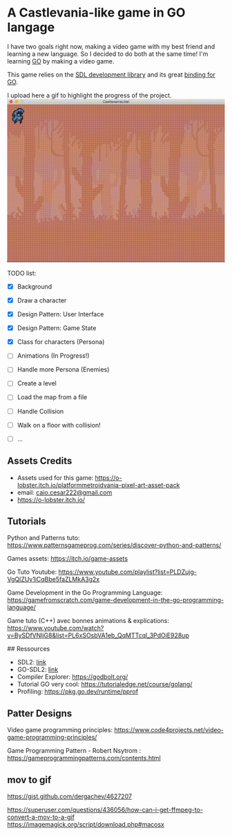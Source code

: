 # A Castlevania-like game in GO langage

I have two goals right now, making a video game with my best friend and learning a new language. So I decided to do both at the same time! I'm learning [GO](www.golang.org) by making a video game.

This game relies on the [SDL development library](https://www.libsdl.org/index.php) and its great [binding for GO](https://github.com/veandco/go-sdl2).

I upload here a gif to highlight the progress of the project.
![alt text](ressources/gifs/game_animations.gif) 

TODO list:
- [x] Background
- [x] Draw a character
- [x] Design Pattern: User Interface
- [x] Design Pattern: Game State
- [x] Class for characters (Persona)
- [ ] Animations (In Progress!)
- [ ] Handle more Persona (Enemies)
- [ ] Create a level 
- [ ] Load the map from a file
- [ ] Handle Collision 
- [ ] Walk on a floor with collision!
- [ ] ...


## Assets Credits
- Assets used for this game: https://o-lobster.itch.io/platformmetroidvania-pixel-art-asset-pack
- email: caio.cesar222@gmail.com
- https://o-lobster.itch.io/


## Tutorials

Python and Patterns tuto:
https://www.patternsgameprog.com/series/discover-python-and-patterns/

Games assets:
https://itch.io/game-assets

Go Tuto Youtube: https://www.youtube.com/playlist?list=PLDZujg-VgQlZUy1iCqBbe5faZLMkA3g2x

Game Development in the Go Programming Language:
https://gamefromscratch.com/game-development-in-the-go-programming-language/

Game tuto (C++) avec bonnes animations & explications:
https://www.youtube.com/watch?v=BySDfVNljG8&list=PL6xSOsbVA1eb_QqMTTcql_3PdOiE928up


## Ressources

- SDL2: [link](https://www.libsdl.org/index.php)
- GO-SDL2: [link](https://github.com/veandco/go-sdl2)
- Compiler Explorer: https://godbolt.org/
- Tutorial GO very cool: https://tutorialedge.net/course/golang/
- Profiling: https://pkg.go.dev/runtime/pprof

## Patter Designs

Video game programming principles: 
https://www.code4projects.net/video-game-programming-principles/

Game Programming Pattern - Robert Nsytrom : https://gameprogrammingpatterns.com/contents.html

## mov to gif

https://gist.github.com/dergachev/4627207

https://superuser.com/questions/436056/how-can-i-get-ffmpeg-to-convert-a-mov-to-a-gif
https://imagemagick.org/script/download.php#macosx
